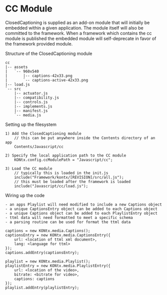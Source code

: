 CC Module
========

ClosedCaptioning is supplied as an add-on module that will initially be embedded
within a given application. The module itself will also be committed to the
framework. When a framework which contains the cc module is published the
embedded module will self-deprecate in favor of the framework provided module.

Structure of the ClosedCaptioning module
    
    cc
    |-- assets
    |   `-- 960x540
    |       |-- captions-42x33.png
    |       `-- captions-active-42x33.png
    |-- load.js
    `-- src
        |-- actuator.js
        |-- compatibility.js
        |-- controls.js
        |-- implements.js
        |-- manifest.js
        `-- media.js
        
Setting up the filesystem
    
    1) Add the ClosedCaptioning module
        // this can be put anywhere inside the Contents directory of an app
        Contents/Javascript/cc
    
    2) Specify the local application path to the CC module
        KONtx.config.ccModulePath = "Javascript/cc";
    
    3) Load the CC module
        // typically this is loaded in the init.js
        include("Framework/kontx/[REVISION]/src/all.js");
        // this must be loaded after the framework is loaded
        include("Javascript/cc/load.js");

Wiring up the code
    
    - an apps Playlist will need modified to include a new Captions object
    - a unique CaptionsEntry object can be added to each Captions object
    - a unique Captions object can be added to each PlaylistEntry object
    - ttml data will need formatted to meet a specific schema
    - a parsing routine can be used for format the ttml data
    
    captions = new KONtx.media.Captions();
    captionsEntry = new KONtx.media.CaptionsEntry({
        url: <location of ttml xml document>,
        lang: <language for ttml>
    });
    captions.addEntry(captionsEntry);

    playlist = new KONtx.media.Playlist(); 
    playlistEntry = new KONtx.media.PlaylistEntry({
        url: <location of the video>,
        bitrate: <bitrate for video>,
        captions: captions
    });
    playlist.addEntry(playlistEntry);

